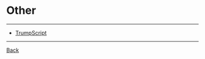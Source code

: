 # Other

---

- [TrumpScript](https://github.com/samshadwell/TrumpScript)

---

[Back](./../../readme.md)
